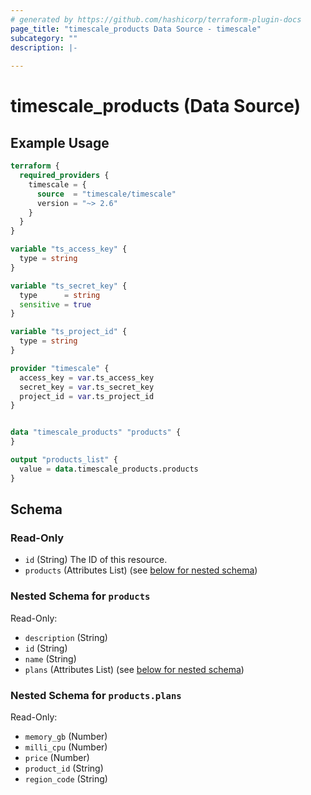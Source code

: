 ```yaml
---
# generated by https://github.com/hashicorp/terraform-plugin-docs
page_title: "timescale_products Data Source - timescale"
subcategory: ""
description: |-
  
---
```


# timescale_products (Data Source)



## Example Usage

```terraform
terraform {
  required_providers {
    timescale = {
      source  = "timescale/timescale"
      version = "~> 2.6"
    }
  }
}

variable "ts_access_key" {
  type = string
}

variable "ts_secret_key" {
  type      = string
  sensitive = true
}

variable "ts_project_id" {
  type = string
}

provider "timescale" {
  access_key = var.ts_access_key
  secret_key = var.ts_secret_key
  project_id = var.ts_project_id
}


data "timescale_products" "products" {
}

output "products_list" {
  value = data.timescale_products.products
}
```

<!-- schema generated by tfplugindocs -->
## Schema

### Read-Only

- `id` (String) The ID of this resource.
- `products` (Attributes List) (see [below for nested schema](#nestedatt--products))

<a id="nestedatt--products"></a>
### Nested Schema for `products`

Read-Only:

- `description` (String)
- `id` (String)
- `name` (String)
- `plans` (Attributes List) (see [below for nested schema](#nestedatt--products--plans))

<a id="nestedatt--products--plans"></a>
### Nested Schema for `products.plans`

Read-Only:

- `memory_gb` (Number)
- `milli_cpu` (Number)
- `price` (Number)
- `product_id` (String)
- `region_code` (String)

